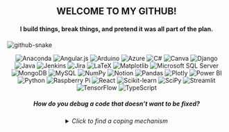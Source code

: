 <p><h2 align="center"> WELCOME TO MY GITHUB! </h2><h4 align="center">I build things, break things, and pretend it was all part of the plan.</h4></p>
<picture>
  <source media="(prefers-color-scheme: dark)" srcset="https://raw.githubusercontent.com/tobiasmeyhoefer/tobiasmeyhoefer/output/github-snake-dark.svg" />
  <source media="(prefers-color-scheme: light)" srcset="https://raw.githubusercontent.com/tobiasmeyhoefer/tobiasmeyhoefer/output/github-snake.svg" />
  <img alt="github-snake" src="https://raw.githubusercontent.com/tobiasmeyhoefer/tobiasmeyhoefer/output/github-snake.svg" align="center"/>
<br></picture>

<p align='center'
  <img src="https://media.licdn.com/dms/image/v2/D5622AQHOn4x2FoX1mQ/feedshare-shrink_800/feedshare-shrink_800/0/1686078905713?e=1746662400&v=beta&t=KhC60__tKHxjbgO2oqpB_kYWkqQjWabVHwr6tjtMsCw"/>

<p align="center">
  <img src="https://img.shields.io/badge/Anaconda-%2344A833.svg?style=for-the-badge&logo=anaconda&logoColor=white" title="Anaconda" />
  <img src="https://img.shields.io/badge/angular.js-%23E23237.svg?style=for-the-badge&logo=angularjs&logoColor=white" title="Angular.js" />
  <img src="https://img.shields.io/badge/Arduino-00979D?style=for-the-badge&logo=Arduino&logoColor=white" title="Arduino" />
  <img src="https://img.shields.io/badge/Azure-%230072C6.svg?style=for-the-badge&logo=microsoftazure&logoColor=white" title="Azure" />
  <img src="https://img.shields.io/badge/c%23-%23239120.svg?style=for-the-badge&logo=csharp&logoColor=white" title="C#" />
  <img src="https://img.shields.io/badge/Canva-%2300C4CC.svg?style=for-the-badge&logo=Canva&logoColor=white" title="Canva" />
  <img src="https://img.shields.io/badge/django-%23092E20.svg?style=for-the-badge&logo=django&logoColor=white" title="Django" />
  <img src="https://img.shields.io/badge/java-%23ED8B00.svg?style=for-the-badge&logo=openjdk&logoColor=white" title="Java" />
  <img src="https://img.shields.io/badge/Jenkins-%232C5263.svg?style=for-the-badge&logo=jenkins&logoColor=white" title="Jenkins" />
  <img src="https://img.shields.io/badge/jira-%230A0FFF.svg?style=for-the-badge&logo=jira&logoColor=white" title="Jira" />
  <img src="https://img.shields.io/badge/latex-%23008080.svg?style=for-the-badge&logo=latex&logoColor=white" title="LaTeX" />
  <img src="https://img.shields.io/badge/Matplotlib-%23ffffff.svg?style=for-the-badge&logo=Matplotlib&logoColor=black" title="Matplotlib" />
  <img src="https://img.shields.io/badge/Microsoft%20SQL%20Server-CC2927?style=for-the-badge&logo=microsoft%20sql%20server&logoColor=white" title="Microsoft SQL Server" />
  <img src="https://img.shields.io/badge/MongoDB-%234ea94b.svg?style=for-the-badge&logo=mongodb&logoColor=white" title="MongoDB" />
  <img src="https://img.shields.io/badge/mysql-4479A1.svg?style=for-the-badge&logo=mysql&logoColor=white" title="MySQL" />
  <img src="https://img.shields.io/badge/numpy-%23013243.svg?style=for-the-badge&logo=numpy&logoColor=white" title="NumPy" />
  <img src="https://img.shields.io/badge/Notion-%23000000.svg?style=for-the-badge&logo=notion&logoColor=white" title="Notion" />
  <img src="https://img.shields.io/badge/pandas-%23150458.svg?style=for-the-badge&logo=pandas&logoColor=white" title="Pandas" />
  <img src="https://img.shields.io/badge/Plotly-%233F4F75.svg?style=for-the-badge&logo=plotly&logoColor=white" title="Plotly" />
  <img src="https://img.shields.io/badge/power_bi-F2C811?style=for-the-badge&logo=powerbi&logoColor=black" title="Power BI" />
  <img src="https://img.shields.io/badge/python-3670A0?style=for-the-badge&logo=python&logoColor=ffdd54" title="Python" />
  <img src="https://img.shields.io/badge/Raspberry_Pi-C51A4A?style=for-the-badge&logo=Raspberry-Pi" title="Raspberry Pi" />
  <img src="https://img.shields.io/badge/react-%2320232a.svg?style=for-the-badge&logo=react&logoColor=%2361DAFB" title="React" />
  <img src="https://img.shields.io/badge/scikit--learn-%23F7931E.svg?style=for-the-badge&logo=scikit-learn&logoColor=white" title="Scikit-learn" />
  <img src="https://img.shields.io/badge/SciPy-%230C55A5.svg?style=for-the-badge&logo=scipy&logoColor=%white" title="SciPy" />
  <img src="https://img.shields.io/badge/Streamlit-%23FE4B4B.svg?style=for-the-badge&logo=streamlit&logoColor=white" title="Streamlit" />
  <img src="https://img.shields.io/badge/TensorFlow-%23FF6F00.svg?style=for-the-badge&logo=TensorFlow&logoColor=white" title="TensorFlow" />
  <img src="https://img.shields.io/badge/typescript-%23007ACC.svg?style=for-the-badge&logo=typescript&logoColor=white" title="TypeScript" />
</p></p>

<h5 p align="center"><strong>How do you debug a code that doesn’t want to be fixed?</strong></h5><details align="center"><summary><i>Click to find a coping mechanism</i></summary>
<p align="center">
  <img src=https://github.com/iamsiddharthdas/iamsiddharthdas/blob/51b31e9effe6a3ef5b6f6d1033989eb60e9e9e8f/1686078905713.gif/>
</p></p>


